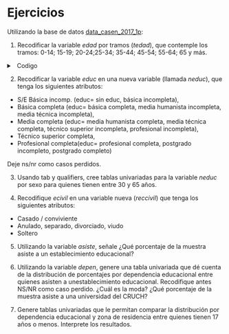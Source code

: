 # Ejercicios

Utilizando la base de datos [data\_casen\_2017\_1p](https://www.dropbox.com/s/8fo5oebnzdxtoxe/data_casen_2017_1prc.dta?dl=0 "Casen 2017"):

1. Recodificar la variable _edad_ por tramos (_tedad_), que contemple los tramos: 0-14; 15-19; 20-24;25-34; 35-44; 45-54; 55-64; 65 y más.

<details>
  <summary><a class="btnfire small stroke"><em class="fas fa-chevron-circle-down"></em>&nbsp;&nbsp;Codigo</a></summary>

````
codebook edad
gen tedad1=1 	if edad>=0 & edad <=14
replace tedad1=2 if edad>=15 & edad <=19
replace tedad1=3 if edad>=20 & edad <=24
replace tedad1=4 if edad>=25 & edad <=34
replace tedad1=5 if edad>=35 & edad <=44
replace tedad1=6 if edad>=45 & edad <=54
replace tedad1=7 if edad>=55 & edad <=64
replace tedad1=8 if edad>=65
replace tedad1=. if edad==.
tab tedad1
label variable tedad1 "Tramos edad"
label define etramos 1"0-14" 		//// 
					 2"15-19" 		//// 
					 3"20-24" 		//// 
					 4"25-34" 		//// 
					 5"35-44" 		//// 
					 6"45-54" 		//// 
					 7"55-64" 		//// 
					 8"65 y mas"
label values tedad1 etramos
tab tedad1, m

/* Alternativamente */
gen tedad1=edad
recode tedad1 (0/14=1)(15/19=2)(20/24=3) 	////
			  (25/34=4)(35/44=5)(45/54=6)	////
			  (55/64=7)(65/110=8)
replace tedad1=. if edad==.
label variable tedad1 "Tramos edad"
label values tedad1 etramos
tab tedad1, m
````
</details>

2. Recodificar la variable _educ_ en una nueva variable (llamada _neduc_), que tenga los siguientes atributos:
- S/E Básica incomp. (educ= sin educ, básica incompleta),
- Básica completa (educ= básica completa, media humanista incompleta, media técnica incompleta),
- Media completa (educ= media humanista completa, media técnica completa, técnico superior incompleta, profesional incompleta),
- Técnico superior completa,
- Profesional completa(educ= profesional completa, postgrado incompleto, postgrado completo)

Deje ns/nr como casos perdidos.

3. Usando tab y qualifiers, cree tablas univariadas para la variable _neduc_ por sexo para quienes tienen entre 30 y 65 años.

4. Recodifique _ecivil_ en una variable nueva (_reccivil_) que tenga los siguientes atributos:
- Casado / conviviente
- Anulado, separado, divorciado, viudo
- Soltero

5. Utilizando la variable _asiste_, señale ¿Qué porcentaje de la muestra asiste a un establecimiento educacional?

6. Utilizando la variable _depen_, genere una tabla univariada que dé cuenta de la distribución de porcentajes por dependencia educacional entre quienes asisten a unestablecimiento educacional. Recodifique antes NS/NR como caso perdido. ¿Cuál es la moda? ¿Qué porcentaje de la muestra asiste a una universidad del CRUCH?

7. Genere tablas univariadas que le permitan comparar la distribución por dependencia educacional y zona de residencia entre quienes tienen 17 años o menos. Interprete los resultados.

````

````